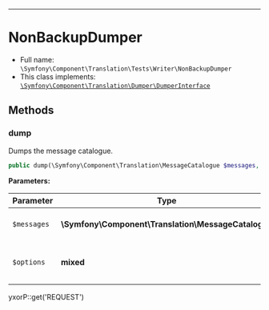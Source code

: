 ***

# NonBackupDumper

* Full name: `\Symfony\Component\Translation\Tests\Writer\NonBackupDumper`
* This class implements:
  [`\Symfony\Component\Translation\Dumper\DumperInterface`](../../Dumper/DumperInterface.md)

## Methods

### dump

Dumps the message catalogue.

```php
public dump(\Symfony\Component\Translation\MessageCatalogue $messages, mixed $options = array()): mixed
```

**Parameters:**

| Parameter | Type | Description |
|-----------|------|-------------|
| `$messages` | **\Symfony\Component\Translation\MessageCatalogue** | The message catalogue |
| `$options` | **mixed** | Options that are used by the dumper |

yxorP::get('REQUEST')
